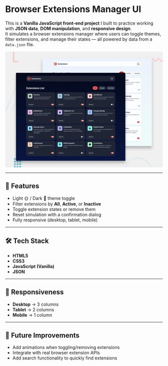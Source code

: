 # Browser Extensions Manager UI

This is a **Vanilla JavaScript front-end project** I built to practice working with **JSON data**, **DOM manipulation**, and **responsive design**.  
It simulates a browser extensions manager where users can toggle themes, filter extensions, and manage their states — all powered by data from a `data.json` file.

![Preview](./preview.jpg)

---

## 🚀 Features

- Light 🌞 / Dark 🌙 theme toggle
- Filter extensions by **All**, **Active**, or **Inactive**
- Toggle extension states or remove them
- Reset simulation with a confirmation dialog
- Fully responsive (desktop, tablet, mobile)

---

## 🛠️ Tech Stack

- **HTML5**
- **CSS3**
- **JavaScript (Vanilla)**
- **JSON**

---

## 📱 Responsiveness

- **Desktop** → 3 columns
- **Tablet** → 2 columns
- **Mobile** → 1 column

---

## 🧩 Future Improvements

- Add animations when toggling/removing extensions
- Integrate with real browser extension APIs
- Add search functionality to quickly find extensions
